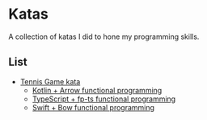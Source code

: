 # Katas

A collection of katas I did to hone my programming skills. 

## List

* [Tennis Game kata](https://github.com/chicio/Katas/tree/master/tennis-game)
  * [Kotlin + Arrow functional programming](https://github.com/chicio/Katas/tree/master/tennis-game/kotlin-arrow-tennis-game) 
  * [TypeScript + fp-ts functional programming](https://github.com/chicio/Katas/tree/master/tennis-game/typescript-fpts-tennis-game)
  * [Swift + Bow functional programming](https://github.com/chicio/Katas/tree/master/tennis-game/swift-bow-tennis-game)
